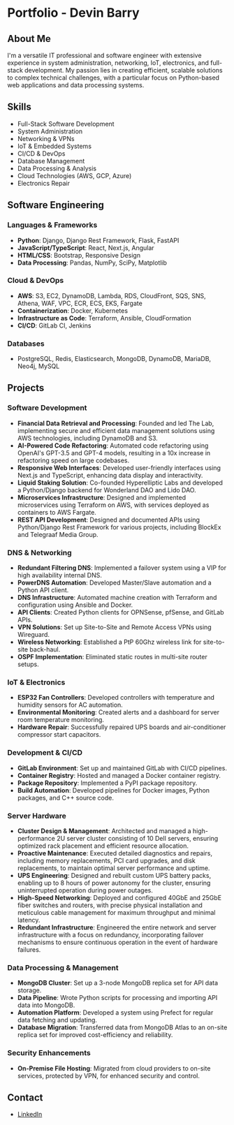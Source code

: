 # Portfolio - Devin Barry

## About Me

I'm a versatile IT professional and software engineer with extensive experience in system administration, networking, IoT, electronics, and full-stack development. My passion lies in creating efficient, scalable solutions to complex technical challenges, with a particular focus on Python-based web applications and data processing systems.

## Skills

- Full-Stack Software Development
- System Administration
- Networking & VPNs
- IoT & Embedded Systems
- CI/CD & DevOps
- Database Management
- Data Processing & Analysis
- Cloud Technologies (AWS, GCP, Azure)
- Electronics Repair

## Software Engineering

### Languages & Frameworks
- **Python**: Django, Django Rest Framework, Flask, FastAPI
- **JavaScript/TypeScript**: React, Next.js, Angular
- **HTML/CSS**: Bootstrap, Responsive Design
- **Data Processing**: Pandas, NumPy, SciPy, Matplotlib

### Cloud & DevOps
- **AWS**: S3, EC2, DynamoDB, Lambda, RDS, CloudFront, SQS, SNS, Athena, WAF, VPC, ECR, ECS, EKS, Fargate
- **Containerization**: Docker, Kubernetes
- **Infrastructure as Code**: Terraform, Ansible, CloudFormation
- **CI/CD**: GitLab CI, Jenkins

### Databases
- PostgreSQL, Redis, Elasticsearch, MongoDB, DynamoDB, MariaDB, Neo4j, MySQL

## Projects

### Software Development

- **Financial Data Retrieval and Processing**: Founded and led The Lab, implementing secure and efficient data management solutions using AWS technologies, including DynamoDB and S3.
- **AI-Powered Code Refactoring**: Automated code refactoring using OpenAI's GPT-3.5 and GPT-4 models, resulting in a 10x increase in refactoring speed on large codebases.
- **Responsive Web Interfaces**: Developed user-friendly interfaces using Next.js and TypeScript, enhancing data display and interactivity.
- **Liquid Staking Solution**: Co-founded Hyperelliptic Labs and developed a Python/Django backend for Wonderland DAO and Lido DAO.
- **Microservices Infrastructure**: Designed and implemented microservices using Terraform on AWS, with services deployed as containers to AWS Fargate.
- **REST API Development**: Designed and documented APIs using Python/Django Rest Framework for various projects, including BlockEx and Telegraaf Media Group.

### DNS & Networking

- **Redundant Filtering DNS**: Implemented a failover system using a VIP for high availability internal DNS.
- **PowerDNS Automation**: Developed Master/Slave automation and a Python API client.
- **DNS Infrastructure**: Automated machine creation with Terraform and configuration using Ansible and Docker.
- **API Clients**: Created Python clients for OPNSense, pfSense, and GitLab APIs.
- **VPN Solutions**: Set up Site-to-Site and Remote Access VPNs using Wireguard.
- **Wireless Networking**: Established a PtP 60Ghz wireless link for site-to-site back-haul.
- **OSPF Implementation**: Eliminated static routes in multi-site router setups.

### IoT & Electronics

- **ESP32 Fan Controllers**: Developed controllers with temperature and humidity sensors for AC automation.
- **Environmental Monitoring**: Created alerts and a dashboard for server room temperature monitoring.
- **Hardware Repair**: Successfully repaired UPS boards and air-conditioner compressor start capacitors.

### Development & CI/CD

- **GitLab Environment**: Set up and maintained GitLab with CI/CD pipelines.
- **Container Registry**: Hosted and managed a Docker container registry.
- **Package Repository**: Implemented a PyPI package repository.
- **Build Automation**: Developed pipelines for Docker images, Python packages, and C++ source code.

### Server Hardware

- **Cluster Design & Management**: Architected and managed a high-performance 2U server cluster consisting of 10 Dell servers, ensuring optimized rack placement and efficient resource allocation.
- **Proactive Maintenance**: Executed detailed diagnostics and repairs, including memory replacements, PCI card upgrades, and disk replacements, to maintain optimal server performance and uptime.
- **UPS Engineering**: Designed and rebuilt custom UPS battery packs, enabling up to 8 hours of power autonomy for the cluster, ensuring uninterrupted operation during power outages.
- **High-Speed Networking**: Deployed and configured 40GbE and 25GbE fiber switches and routers, with precise physical installation and meticulous cable management for maximum throughput and minimal latency.
- **Redundant Infrastructure**: Engineered the entire network and server infrastructure with a focus on redundancy, incorporating failover mechanisms to ensure continuous operation in the event of hardware failures.


### Data Processing & Management

- **MongoDB Cluster**: Set up a 3-node MongoDB replica set for API data storage.
- **Data Pipeline**: Wrote Python scripts for processing and importing API data into MongoDB.
- **Automation Platform**: Developed a system using Prefect for regular data fetching and updating.
- **Database Migration**: Transferred data from MongoDB Atlas to an on-site replica set for improved cost-efficiency and reliability.

### Security Enhancements

- **On-Premise File Hosting**: Migrated from cloud providers to on-site services, protected by VPN, for enhanced security and control.

## Contact

- [LinkedIn](https://www.linkedin.com/in/pythonista/)
